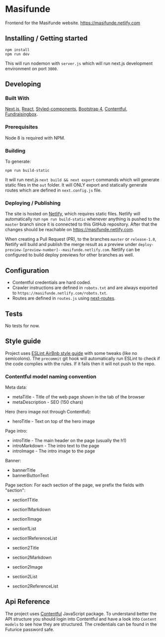 # Masifunde

Frontend for the Masifunde website. https://masifunde.netlify.com

## Installing / Getting started

```shell
npm install
npm run dev
```

This will run nodemon with `server.js` which will run next.js development environment on port
`3000`.

## Developing

### Built With

[Next.js](https://github.com/zeit/next.js/), [React](https://reactjs.org/),
[Styled-components](https://www.styled-components.com/),
[Bootstrap 4](https://getbootstrap.com),
[Contentful](https://www.contentful.com/),
[Fundraisingbox](https://www.fundraisingbox.com/).

### Prerequisites

Node 8 is required with NPM.

### Building

To generate:

```shell
npm run build-static
```

It will run next.js `next build && next export` commands which will generate static files in the
`out` folder. It will ONLY export and statically generate routes which are defined in `next.config.js` file.

### Deploying / Publishing

The site is hosted on [Netlify](https://www.netlify.com/), which requires static files.
Netlify will automatically run `npm run build-static` whenever anything is pushed to the `master` branch since it is connected to this GitHub repository. After that the changes should be reachable on https://masifunde.netlify.com.

When creating a Pull Request (PR), to the branches `master` or `release-1.0`, Netlify will build and publish the merge result as a preview under `deploy-preview-[preview-number]--masifunde.netlify.com`. Netlify can be configured to build deploy previews for other branches as well.

## Configuration

* Contentful credentials are hard coded.
* Crawler instructions are defined in `robots.txt` and are always exported to `https://masifunde.netlify.com/robots.txt`.
* Routes are defined in `routes.js` using
  [next-routes](https://www.npmjs.com/package/next-routes).

## Tests

No tests for now.

## Style guide

Project uses [ESLint AirBnb style guide](https://github.com/airbnb/javascript) with some tweaks (like no semicolons). The `precommit` git hook will
automatically run ESLint to check if the code complies with the rules. If it fails then it will not
push to the repo.

### Contentful model naming convention
Meta data:
* metaTitle - Title of the web page shown in the tab of the browser
* metaDescription - SEO (150 chars)

Hero (hero image not through Contentful):
* heroTitle - Text on top of the hero image

Page intro:
* introTitle - The main header on the page (usually the h1)
* introMarkdown - The intro text to the page
* introImage - The intro image to the page

Banner:
* bannerTitle
* bannerButtonText

Page section:
For each section of the page, we prefix the fields with "section<number>":
* section1Title
* section1Markdown
* section1Image
* section1List
* section1ReferenceList


* section2Title
* section2Markdown
* section2Image
* section2List
* section2ReferenceList

## Api Reference

The project uses [Contentful](https://www.contentful.com/) JavaScript package. To understand better
the API structure you should login into Contentful and have a look into `Content models` to see how
they are structured. The credentials can be found in the Futurice password safe.
